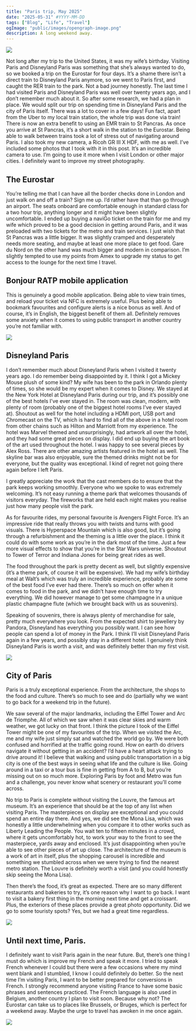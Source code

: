 ```yaml
---
title: "Paris trip, May 2025"
date: "2025-05-31" #YYYY-MM-DD
tags: ["Blog", "Life", "Travel"]
ogImage: "public/images/opengraph-image.png"
description: A long weekend away.
---
```


![](https://i.imgur.com/2JQG86Y.jpeg)

Not long after my trip to the United States, it was my wife’s birthday. Visiting Paris and Disneyland Paris was something that she’s always wanted to do, so we booked a trip on the Eurostar for four days. It’s a shame there isn’t a direct train to Disneyland Paris anymore, so we went to Paris first, and caught the RER train to the park. Not a bad journey honestly.
The last time I had visited Paris and Disneyland Paris was well over twenty years ago, and I don’t remember much about it. So after some research, we had a plan in place. We would split our trip on spending time in Disneyland Paris and the city of Paris itself. There was a lot to cover in a few days!
Fun fact, apart from the Uber to my local train station, the whole trip was done via train! There is now an extra benefit to using an EMR train to St Pancras. As once you arrive at St Pancras, it’s a short walk in the station to the Eurostar. Being able to walk between trains took a lot of stress out of navigating around Paris.
I also took my new camera, a Ricoh GR III X HDF, with me as well. I’ve included some photos that I took with it in this post. It’s an incredible camera to use. I’m going to use it more when I visit London or other major cities. I definitely want to improve my street photography.

## The Eurostar
You’re telling me that I can have all the border checks done in London and just walk on and off a train? Sign me up. I’d rather have that than go through an airport. The seats onboard are comfortable enough in standard class for a two hour trip, anything longer and it might have been slightly uncomfortable. I ended up buying a naviGo ticket on the train for me and my wife which proved to be a good decision in getting around Paris, and it was preloaded with two tickets for the metro and train services.
I just wish that St Pancras was a little bigger. It was slightly cramped and desperately needs more seating, and maybe at least one more place to get food. Gare du Nord on the other hand was much bigger and modern in comparison. I’m slightly tempted to use my points from Amex to upgrade my status to get access to the lounge for the next time I travel.

## Bonjour RATP mobile application
This is genuinely a good mobile application. Being able to view train times, and reload your ticket via NFC is extremely useful. Plus being able to bookmark favourites and configure alerts is a nice bonus as well. And of course, it’s in English, the biggest benefit of them all. Definitely removes some anxiety when it comes to using public transport in another country you’re not familiar with.

![](https://i.imgur.com/dsEV4Xa.jpeg)

## Disneyland Paris
I don’t remember much about Disneyland Paris when I visited it twenty years ago. I do remember being disappointed by it. I think I got a Mickey Mouse plush of some kind? My wife has been to the park in Orlando plenty of times, so she would be my expert when it comes to Disney.
We stayed at the New York Hotel at Disneyland Paris during our trip, and it’s possibly one of the best hotels I’ve ever stayed in. The room was clean, modern, with plenty of room (probably one of the biggest hotel rooms I’ve ever stayed at). Shoutout as well for the hotel including a HDMI port, USB port and Chromecast on the TV, which is hard to find all of the above in a hotel room from other chains such as Hilton and Marriott from my experience. The hotel was Marvel themed and unsurprisingly, had artwork all over the hotel, and they had some great pieces on display.
I did end up buying the art book of the art used throughout the hotel. I was happy to see several pieces by Alex Ross. There are other amazing artists featured in the hotel as well. The skyline bar was also enjoyable, sure the themed drinks might not be for everyone, but the quality was exceptional. I kind of regret not going there again before I left Paris.

I greatly appreciate the work that the cast members do to ensure that the park keeps working smoothly. Everyone who we spoke to was extremely welcoming. It’s not easy running a theme park that welcomes thousands of visitors everyday. The fireworks that are held each night makes you realise just how many people visit the park.

As for favourite rides, my personal favourite is Avengers Flight Force. It’s an impressive ride that really throws you with twists and turns with good visuals. There is Hyperspace Mountain which is also good, but it’s going through a refurbishment and the theming is a little over the place. I think it could do with some work as you’re in the dark most of the time. Just a few more visual effects to show that you’re in the Star Wars universe. Shoutout to Tower of Terror and Indiana Jones for being great rides as well.

The food throughout the park is pretty decent as well, but slightly expensive (it’s a theme park, of course it will be expensive). We had my wife’s birthday meal at Walt’s which was truly an incredible experience, probably ate some of the best food I’ve ever had there. There’s so much on offer when it comes to food in the park, and we didn’t have enough time to try everything. We did however manage to get some champagne in a unique plastic champagne flute (which we brought back with us as souvenirs).

Speaking of souvenirs, there is always plenty of merchandise for sale, pretty much everywhere you look. From the expected shirt to jewellery by Pandora, Disneyland has everything you possibly want. I can see how people can spend a lot of money in the Park.
I think I’ll visit Disneyland Paris again in a few years, and possibly stay in a different hotel. I genuinely think Disneyland Paris is worth a visit, and was definitely better than my first visit.

![](https://i.imgur.com/9I0sFAY.jpeg)

## City of Paris
Paris is a truly exceptional experience. From the architecture, the shops to the food and culture. There’s so much to see and do (partially why we want to go back for a weekend trip in the future).

We saw several of the major landmarks, including the Eiffel Tower and Arc de Triomphe. All of which we saw when it was clear skies and warm weather, we got lucky on that front. I think the picture I took of the Eiffel Tower might be one of my favourites of the trip. When we visited the Arc, me and my wife just simply sat and watched the world go by. We were both confused and horrified at the traffic going round. How on earth do drivers navigate it without getting in an accident? I’d have a heart attack trying to drive around it!
I believe that walking and using public transportation in a big city is one of the best ways in seeing what life and the culture is like. Going around in a taxi or a tour bus is fine in getting from A to B, but you’re missing out on so much more. Exploring Paris by foot and Metro was fun and a challenge, you never know what scenery or restaurant you’ll come across.

No trip to Paris is complete without visiting the Louvre, the famous art museum. It’s an experience that should be at the top of any list when visiting Paris. The masterpieces on display are exceptional and you could spend an entire day there. And yes, we did see the Mona Lisa, which was honestly a little underwhelming when you compare it to other works such as Liberty Leading the People. You wait ten to fifteen minutes in a crowd, where it gets uncomfortably hot, to work your way to the front to see the masterpiece, yards away and enclosed. It’s just disappointing when you’re able to see other pieces of art up close. The architecture of the museum is a work of art in itself, plus the shopping carousel is incredible and something we stumbled across when we were trying to find the nearest metro station. The Louvre is definitely worth a visit (and you could honestly skip seeing the Mona Lisa).

Then there’s the food, it’s great as expected. There are so many different restaurants and bakeries to try, it’s one reason why I want to go back. I want to visit a bakery first thing in the morning next time and get a croissant. Plus, the exteriors of these places provide a great photo opportunity. Did we go to some touristy spots? Yes, but we had a great time regardless.

![](https://i.imgur.com/4hpTsaH.jpeg)

## Until next time, Paris.
I definitely want to visit Paris again in the near future. But, there’s one thing I must do which is improve my French and speak it more. I tried to speak French whenever I could but there were a few occasions where my mind went blank and I stumbled, I know I could definitely do better.
So the next time I’m visiting Paris, I want to be better prepared for conversions in French. I strongly recommend anyone visiting France to have some basic phrases and sentences practiced. The French language is also used in Belgium, another country I plan to visit soon.
Because why not? The Eurostar can take us to places like Brussels, or Bruges, which is perfect for a weekend away. Maybe the urge to travel has awoken in me once again.

![](https://i.imgur.com/59XZ14u.jpeg)
